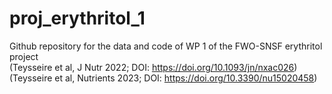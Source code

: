 # proj_erythritol_1
Github repository for the data and code of WP 1 of the FWO-SNSF erythritol project  
(Teysseire et al, J Nutr 2022; DOI: https://doi.org/10.1093/jn/nxac026)  
(Teysseire et al, Nutrients 2023; DOI: https://doi.org/10.3390/nu15020458)
